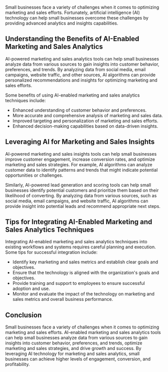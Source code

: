 
Small businesses face a variety of challenges when it comes to optimizing marketing and sales efforts. Fortunately, artificial intelligence (AI) technology can help small businesses overcome these challenges by providing advanced analytics and insights capabilities.

Understanding the Benefits of AI-Enabled Marketing and Sales Analytics
----------------------------------------------------------------------

AI-powered marketing and sales analytics tools can help small businesses analyze data from various sources to gain insights into customer behavior, preferences, and trends. By analyzing data from social media, email campaigns, website traffic, and other sources, AI algorithms can provide personalized recommendations and insights for optimizing marketing and sales efforts.

Some benefits of using AI-enabled marketing and sales analytics techniques include:

* Enhanced understanding of customer behavior and preferences.
* More accurate and comprehensive analysis of marketing and sales data.
* Improved targeting and personalization of marketing and sales efforts.
* Enhanced decision-making capabilities based on data-driven insights.

Leveraging AI for Marketing and Sales Insights
----------------------------------------------

AI-powered marketing and sales insights tools can help small businesses improve customer engagement, increase conversion rates, and optimize marketing and sales strategies. For example, AI algorithms can analyze customer data to identify patterns and trends that might indicate potential opportunities or challenges.

Similarly, AI-powered lead generation and scoring tools can help small businesses identify potential customers and prioritize them based on their likelihood of converting. By analyzing data from various sources, such as social media, email campaigns, and website traffic, AI algorithms can provide insight into potential leads and recommend appropriate next steps.

Tips for Integrating AI-Enabled Marketing and Sales Analytics Techniques
------------------------------------------------------------------------

Integrating AI-enabled marketing and sales analytics techniques into existing workflows and systems requires careful planning and execution. Some tips for successful integration include:

* Identify key marketing and sales metrics and establish clear goals and objectives.
* Ensure that the technology is aligned with the organization's goals and objectives.
* Provide training and support to employees to ensure successful adoption and use.
* Monitor and evaluate the impact of the technology on marketing and sales metrics and overall business performance.

Conclusion
----------

Small businesses face a variety of challenges when it comes to optimizing marketing and sales efforts. AI-enabled marketing and sales analytics tools can help small businesses analyze data from various sources to gain insights into customer behavior, preferences, and trends, optimize marketing and sales strategies, and drive growth and success. By leveraging AI technology for marketing and sales analytics, small businesses can achieve higher levels of engagement, conversion, and profitability.
